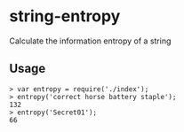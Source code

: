 string-entropy
==============

Calculate the information entropy of a string


## Usage

    > var entropy = require('./index');
    > entropy('correct horse battery staple');
    132
    > entropy('Secret01');
    66


